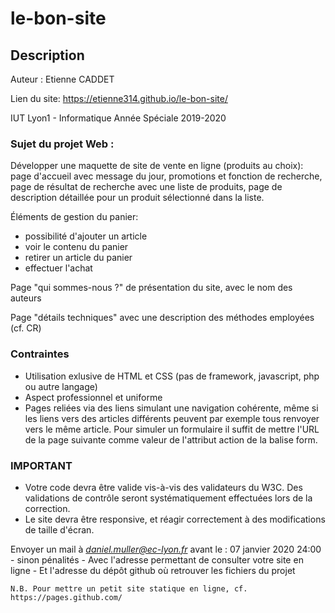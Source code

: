 # le-bon-site

## Description

Auteur : Etienne CADDET

Lien du site: https://etienne314.github.io/le-bon-site/

IUT Lyon1 - Informatique Année Spéciale 2019-2020


### Sujet du projet Web :
Développer une maquette de site de vente en ligne (produits au choix): page d'accueil avec message du jour, promotions et fonction de recherche, page de résultat de recherche avec une liste de produits, page de description détaillée pour un produit sélectionné dans la liste.

Éléments de gestion du panier:
  - possibilité d'ajouter un article
  - voir le contenu du panier
  - retirer un article du panier
  - effectuer l'achat

Page "qui sommes-nous ?" de présentation du site, avec le nom des auteurs

Page "détails techniques" avec une description des méthodes employées (cf. CR)


### Contraintes
  - Utilisation exlusive de HTML et CSS (pas de framework, javascript, php ou autre langage)
  - Aspect professionnel et uniforme
  - Pages reliées via des liens simulant une navigation cohérente, même si les liens vers
    des articles différents peuvent par exemple tous renvoyer vers le même article.
    Pour simuler un formulaire il suffit de mettre l'URL de la page suivante comme
    valeur de l'attribut action de la balise form.

### IMPORTANT
  - Votre code devra être valide vis-à-vis des validateurs du W3C. Des validations de contrôle seront systématiquement effectuées lors de la correction.
  - Le site devra être responsive, et réagir correctement à des modifications de taille d'écran.


  Envoyer un mail à *daniel.muller@ec-lyon.fr* avant le : 07 janvier 2020 24:00 - sinon pénalités
      - Avec l'adresse permettant de consulter votre site en ligne
      - Et l'adresse du dépôt github où retrouver les fichiers du projet

    N.B. Pour mettre un petit site statique en ligne, cf. https://pages.github.com/
